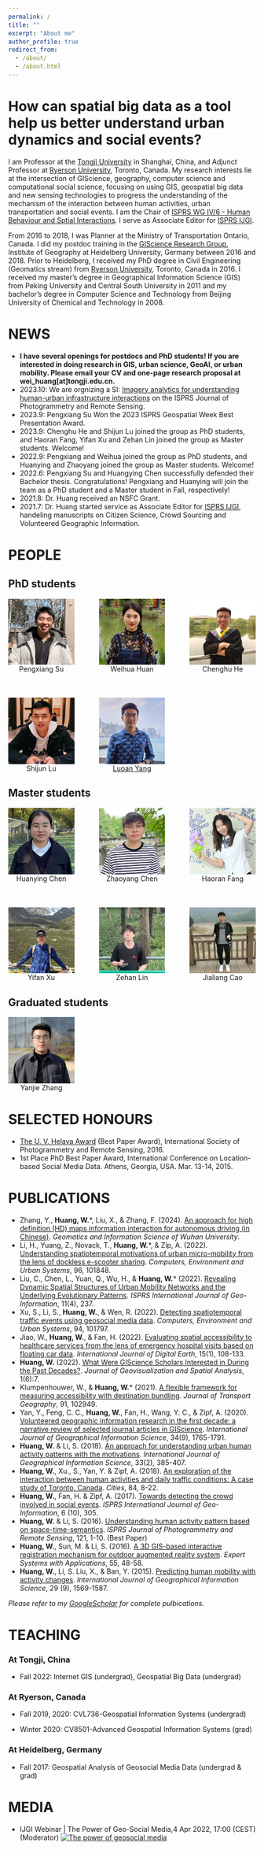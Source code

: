 ```yaml
---
permalink: /
title: ""
excerpt: "About me"
author_profile: true
redirect_from: 
  - /about/
  - /about.html
---
```


How can spatial big data as a tool help us better understand urban dynamics and social events?
=

I am Professor at the [Tongji University](https://celiang.tongji.edu.cn/info/1300/2388.htm) in Shanghai, China, and Adjunct Professor at [Ryerson University](https://www.ryerson.ca/), Toronto, Canada. My research interests lie at the intersection of GIScience, geography, computer science and computational social science, focusing on using GIS, geospatial big data and new sensing technologies to progress the understanding of the mechanism of the interaction between human activities, urban transportation and social events. I am the Chair of [ISPRS WG IV/6 - Human Behaviour and Sptial Interactions](https://www2.isprs.org/commissions/comm4/wg6/). I serve as Associate Editor for [ISPRS IJGI](https://www.mdpi.com/journal/ijgi).

From 2016 to 2018, I was Planner at the Ministry of Transportation Ontario, Canada. I did my postdoc training in the [GIScience Research Group](https://www.geog.uni-heidelberg.de/gis/index_en.html), Institute of Geography at Heidelberg University, Germany between 2016 and 2018. Prior to Heidelberg, I received my PhD degree in Civil Engineering (Geomatics stream) from [Ryerson University](https://www.ryerson.ca/), Toronto, Canada in 2016. I received my master’s degree in Geographical Information Science (GIS) from Peking University and Central South University in 2011 and my bachelor’s degree in Computer Science and Technology from Beijing University of Chemical and Technology in 2008.

NEWS
======
- **I have several openings for postdocs and PhD students! If you are interested in doing research in GIS, urban science, GeoAI, or urban mobility. Please email your CV and one-page research proposal at wei_huang[at]tongji.edu.cn.**
- 2023.10: We are orgnizing a SI: [Imagery analytics for understanding human-urban infrastructure interactions](https://www.sciencedirect.com/journal/isprs-journal-of-photogrammetry-and-remote-sensing/about/call-for-papers#imagery-analytics-for-understanding-human-urban-infrastructure-interactions) on the ISPRS Journal of Photogrammetry and Remote Sensing.
- 2023.9: Pengxiang Su Won the 2023 ISPRS Geospatial Week Best Presentation Award.
- 2023.9: Chenghu He and Shijun Lu joined the group as PhD students, and Haoran Fang, Yifan Xu and Zehan Lin joined the group as Master students. Welcome!
- 2022.9: Pengxiang and Weihua joined the group as PhD students, and Huanying and Zhaoyang joined the group as Master students. Welcome!
- 2022.6: Pengxiang Su and Huangying Chen successfully defended their Bachelor thesis. Congratulations! Pengxiang and Huanying will join the team as a PhD student and a Master student in Fall, respectively!
- 2021.8: Dr. Huang received an NSFC Grant. 
- 2021.7: Dr. Huang started service as Associate Editor for [ISPRS IJGI](https://www.mdpi.com/journal/ijgi), handeling manuscripts on Citizen Science, Crowd Sourcing and Volunteered Geographic Information.

PEOPLE
======

<h2>PhD students</h2>
<div style="display: grid; gap: 50px; grid-template-columns: 1fr 1fr 1fr; grid-template-rows: 1fr 1fr; justify-items: center ; justify-content: start; align-content: space-evenly;">
  <div style="text-align: center;">
    <img src="images/spx.jpg" alt="Pengxiang Su" style="display: block; width: auto; height: auto;"/>
    <figcaption>Pengxiang Su</figcaption>
  </div>
  <div style="text-align: center;">
    <img src="images/hwh.jpg" alt="Weihua Huan" style="display: block; width: auto; height: auto;"/>
    <figcaption>Weihua Huan</figcaption>
  </div>
  <div style="text-align: center;;">
    <img src="images/hch.jpg" alt="Chenghu He" style="display: block; width: auto; height: auto;"/>
    <figcaption>Chenghu He</figcaption>
  </div>
  <div style="text-align: center;">
    <img src="images/lsj.jpg" alt="Shijun Lu" style="display: block; width: auto; height: auto;"/>
    <figcaption>Shijun Lu</figcaption>
  </div>
  <div style="text-align: center;">
    <img src="images/yla.jpg" alt="Luoan Yang" style="display: block; width: auto; height: auto;"/>
      <a href="https://www.researchgate.net/profile/Luoan-Yang">Luoan Yang</a>
  </div>
</div>

<h2>Master students</h2>
<div style="display: grid; gap: 50px; grid-template-columns: 1fr 1fr 1fr; grid-template-rows: 1fr 1fr; justify-content: start;">
  <div style="text-align: center;">
    <img src="images/chy.jpg" alt="Huangying Chen" style="display: block; width: auto; height: auto;"/>
    <figcaption>Huanying Chen</figcaption>
  </div>
  <div style="text-align: center;">
    <img src="images/czy.jpg" alt="Zhaoyang Chen" style="display: block; width: auto; height: auto;"/>
    <figcaption>Zhaoyang Chen</figcaption>
  </div>
  <div style="text-align: center;">
    <img src="images/fhr.jpg" alt="Haoran Fang" style="display: block; width: auto; height: auto;"/>
    <figcaption>Haoran Fang</figcaption>
  </div>
  <div style="text-align: center;">
    <img src="images/xyf.jpg" alt="Yifan Xu" style="display: block; width: auto; height: auto;"/>
    <figcaption>Yifan Xu</figcaption>
  </div>
  <div style="text-align: center;">
    <img src="images/lzh.jpg" alt="Zehan Lin" style="display: block; width: auto; height: auto;"/>
    <figcaption>Zehan Lin</figcaption>
  </div>
  <div style="text-align: center;">
    <img src="images/cjl.jpg" alt="Jialiang Cao" style="display: block; width: auto; height: auto;"/>
    <figcaption>Jialiang Cao</figcaption>
  </div>
</div>

<h2>Graduated students</h2>
<div style="display: grid; gap: 50px; grid-template-columns: 1fr 1fr 1fr; grid-template-rows: 1fr; justify-content: start;">
  <div style="text-align: center;">
    <img src="images/zyj.jpg" alt="Yanjie Zhang" style="display: block; width: auto; height: auto;"/>
    <figcaption>Yanjie Zhang</figcaption>
  </div>
</div>


SELECTED HONOURS
======
- [The U. V. Helava Award](https://www.isprs.org/society/awards/helava/2016.aspx) (Best Paper Award), International Society of Photogrammetry and Remote Sensing, 2016.
- 1st Place PhD Best Paper Award, International Conference on Location-based Social Media Data. Athens, Georgia, USA. Mar. 13-14, 2015.

PUBLICATIONS
======
- Zhang, Y., **Huang, W.***, Liu, X., & Zhang, F. (2024). [An approach for high definition (HD) maps information interaction for autonomous driving (in Chinese)](http://ch.whu.edu.cn/en/article/doi/10.13203/j.whugis20230166). _Geomatics and Information Science of Wuhan University_.
- Li, H., Yuang, Z., Novack, T., **Huang, W.***, & Zip, A. (2022). [Understanding spatiotemporal motivations of urban micro-mobility from the lens of dockless e-scooter sharing](https://www.sciencedirect.com/science/article/pii/S0198971522000928). _Computers, Environment and Urban Systems_, 96, 101848.
- Liu, C., Chen, L., Yuan, Q., Wu, H., & **Huang, W.*** (2022). [Revealing Dynamic Spatial Structures of Urban Mobility Networks and the Underlying Evolutionary Patterns](https://www.mdpi.com/2220-9964/11/4/237). _ISPRS International Journal of Geo-Information_, 11(4), 237.
- Xu, S., Li, S., **Huang, W.**, & Wen, R. (2022). [Detecting spatiotemporal traffic events using geosocial media data](https://www.sciencedirect.com/science/article/pii/S0198971522000412). _Computers, Environment and Urban Systems_, 94, 101797.
- Jiao, W., **Huang, W.**, & Fan, H. (2022). [Evaluating spatial accessibility to healthcare services from the lens of emergency hospital visits based on floating car data](https://www.tandfonline.com/doi/full/10.1080/17538947.2021.2014578). _International Journal of Digital Earth_, 15(1), 108-133.
- **Huang, W.** (2022). [What Were GIScience Scholars Interested in During the Past Decades?](https://link.springer.com/article/10.1007/s41651-021-00098-3). _Journal of Geovisualization and Spatial Analysis_, 1(6):7.
- Klumpenhouwer, W., & **Huang, W.*** (2021). [A flexible framework for measuring accessibility with destination bundling](https://www.sciencedirect.com/science/article/abs/pii/S0966692321000028). _Journal of Transport Geography_, 91, 102949.
- Yan, Y., Feng, C. C., **Huang, W.**, Fan, H., Wang, Y. C., & Zipf, A. (2020). [Volunteered geographic information research in the first decade: a narrative review of selected journal articles in GIScience](https://www.tandfonline.com/doi/abs/10.1080/13658816.2020.1730848). _International Journal of Geographical Information Science_, 34(9), 1765-1791.
- **Huang, W.** & Li, S. (2018). [An approach for understanding urban human activity patterns with the motivations](https://www.tandfonline.com/doi/abs/10.1080/13658816.2018.1530354). _International Journal of Geographical Information Science_, 33(2), 385-407.
- **Huang, W.**, Xu., S., Yan, Y. & Zipf, A. (2018). [An exploration of the interaction between human activities and daily traffic conditions: A case study of Toronto, Canada](https://www.sciencedirect.com/science/article/abs/pii/S0264275118302786). _Cities_, 84, 8-22.
- **Huang, W.**, Fan, H. & Zipf, A. (2017). [Towards detecting the crowd involved in social events](https://www.mdpi.com/2220-9964/6/10/305). _ISPRS International Journal of Geo-Information_, 6 (10), 305.
- **Huang, W.** & Li, S. (2016). [Understanding human activity pattern based on space-time-semantics](https://www.sciencedirect.com/science/article/abs/pii/S0924271616303203). _ISPRS Journal of Photogrammetry and Remote Sensing_, 121, 1-10. (Best Paper)
- **Huang, W.**, Sun, M. & Li, S. (2016). [A 3D GIS-based interactive registration mechanism for outdoor augmented reality system](https://www.sciencedirect.com/science/article/abs/pii/S0957417416000609). _Expert Systems with Applications_, 55, 48-58.
- **Huang, W.**, Li, S. Liu, X., & Ban, Y. (2015). [Predicting human mobility with activity changes](https://www.tandfonline.com/doi/abs/10.1080/13658816.2015.1033421). _International Journal of Geographical Information Science_, 29 (9), 1569-1587. 

_Please refer to my [GoogleScholar](https://scholar.google.ca/citations?user=_Xdi93IAAAAJ&hl=en) for complete pulbications._

TEACHING
=====
<h3>At Tongji, China</h3>
<ul>
  <li>Fall 2022: Internet GIS (undergrad), Geospatial Big Data (undergrad)</li>
</ul>
<h3>At Ryerson, Canada</h3>
<ul>
  <li>Fall 2019, 2020: CVL736-Geospatial Information Systems (undergrad)</li>
</ul>
<ul>
  <li>Winter 2020: CV8501-Advanced Geospatial Information Systems (grad)</li>
</ul>
<h3>At Heidelberg, Germany</h3>
<ul>
  <li>Fall 2017: Geospatial Analysis of Geosocial Media Data (undergrad & grad)</li>
</ul>

MEDIA
======
- IJGI Webinar | The Power of Geo-Social Media,4 Apr 2022, 17:00 (CEST) (Moderator)
[![The power of geosocial media](https://res.cloudinary.com/marcomontalbano/image/upload/v1650261951/video_to_markdown/images/youtube--qAKGnJkRYXU-c05b58ac6eb4c4700831b2b3070cd403.jpg)](https://youtu.be/qAKGnJkRYXU "The power of geosocial media")
